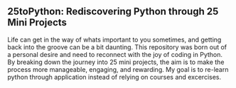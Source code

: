 ## 25toPython: Rediscovering Python through 25 Mini Projects

Life can get in the way of whats important to you sometimes, and getting back into the groove can be a bit daunting. This repository was born out of a personal desire and need to reconnect with the joy of coding in Python. By breaking down the journey into 25 mini projects, the aim is to make the process more manageable, engaging, and rewarding. My goal is to re-learn python through application instead of relying on  courses and excercises. 
